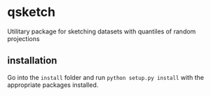 # qsketch

Utilitary package for sketching datasets with quantiles of random projections

## installation
Go into the `install` folder and run `python setup.py install` with the appropriate packages installed.
